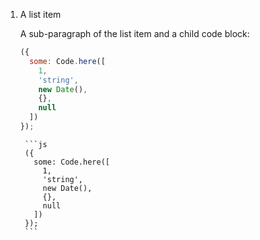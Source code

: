 1. A list item

    A sub-paragraph of the list item and a child code block:

    ```js
    ({
      some: Code.here([
        1,
        'string',
        new Date(),
        {},
        null
      ])
    });
    ```

		```js
		({
		  some: Code.here([
		    1,
		    'string',
		    new Date(),
		    {},
		    null
		  ])
		});
		```